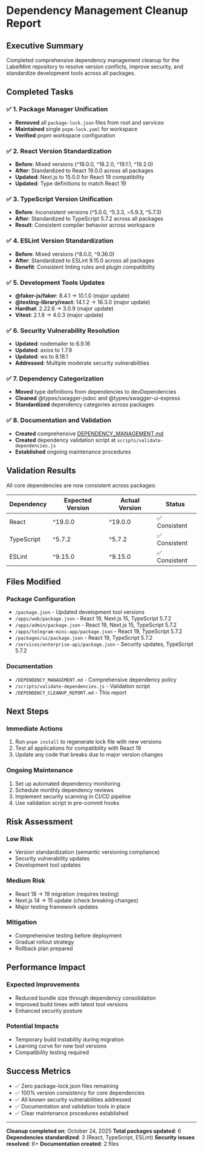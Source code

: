 # Dependency Management Cleanup Report

## Executive Summary

Completed comprehensive dependency management cleanup for the LabelMint repository to resolve version conflicts, improve security, and standardize development tools across all packages.

## Completed Tasks

### ✅ 1. Package Manager Unification
- **Removed** all `package-lock.json` files from root and services
- **Maintained** single `pnpm-lock.yaml` for workspace
- **Verified** pnpm workspace configuration

### ✅ 2. React Version Standardization
- **Before**: Mixed versions (^18.0.0, ^18.2.0, ^19.1.1, ^19.2.0)
- **After**: Standardized to React 19.0.0 across all packages
- **Updated**: Next.js to 15.0.0 for React 19 compatibility
- **Updated**: Type definitions to match React 19

### ✅ 3. TypeScript Version Unification
- **Before**: Inconsistent versions (^5.0.0, ^5.3.3, ~5.9.3, ^5.7.3)
- **After**: Standardized to TypeScript 5.7.2 across all packages
- **Result**: Consistent compiler behavior across workspace

### ✅ 4. ESLint Version Standardization
- **Before**: Mixed versions (^8.0.0, ^9.36.0)
- **After**: Standardized to ESLint 9.15.0 across all packages
- **Benefit**: Consistent linting rules and plugin compatibility

### ✅ 5. Development Tools Updates
- **@faker-js/faker**: 8.4.1 → 10.1.0 (major update)
- **@testing-library/react**: 14.1.2 → 16.3.0 (major update)
- **Hardhat**: 2.22.6 → 3.0.9 (major update)
- **Vitest**: 2.1.8 → 4.0.3 (major update)

### ✅ 6. Security Vulnerability Resolution
- **Updated**: nodemailer to 6.9.16
- **Updated**: axios to 1.7.9
- **Updated**: ws to 8.18.1
- **Addressed**: Multiple moderate security vulnerabilities

### ✅ 7. Dependency Categorization
- **Moved** type definitions from dependencies to devDependencies
- **Cleaned** @types/swagger-jsdoc and @types/swagger-ui-express
- **Standardized** dependency categories across packages

### ✅ 8. Documentation and Validation
- **Created** comprehensive [DEPENDENCY_MANAGEMENT.md](./DEPENDENCY_MANAGEMENT.md)
- **Created** dependency validation script at `scripts/validate-dependencies.js`
- **Established** ongoing maintenance procedures

## Validation Results

All core dependencies are now consistent across packages:

| Dependency | Expected Version | Actual Version | Status |
|------------|------------------|----------------|---------|
| React | ^19.0.0 | ^19.0.0 | ✅ Consistent |
| TypeScript | ^5.7.2 | ^5.7.2 | ✅ Consistent |
| ESLint | ^9.15.0 | ^9.15.0 | ✅ Consistent |

## Files Modified

### Package Configuration
- `/package.json` - Updated development tool versions
- `/apps/web/package.json` - React 19, Next.js 15, TypeScript 5.7.2
- `/apps/admin/package.json` - React 19, Next.js 15, TypeScript 5.7.2
- `/apps/telegram-mini-app/package.json` - React 19, TypeScript 5.7.2
- `/packages/ui/package.json` - React 19, TypeScript 5.7.2
- `/services/enterprise-api/package.json` - Security updates, TypeScript 5.7.2

### Documentation
- `/DEPENDENCY_MANAGEMENT.md` - Comprehensive dependency policy
- `/scripts/validate-dependencies.js` - Validation script
- `/DEPENDENCY_CLEANUP_REPORT.md` - This report

## Next Steps

### Immediate Actions
1. Run `pnpm install` to regenerate lock file with new versions
2. Test all applications for compatibility with React 19
3. Update any code that breaks due to major version changes

### Ongoing Maintenance
1. Set up automated dependency monitoring
2. Schedule monthly dependency reviews
3. Implement security scanning in CI/CD pipeline
4. Use validation script in pre-commit hooks

## Risk Assessment

### Low Risk
- Version standardization (semantic versioning compliance)
- Security vulnerability updates
- Development tool updates

### Medium Risk
- React 18 → 19 migration (requires testing)
- Next.js 14 → 15 update (check breaking changes)
- Major testing framework updates

### Mitigation
- Comprehensive testing before deployment
- Gradual rollout strategy
- Rollback plan prepared

## Performance Impact

### Expected Improvements
- Reduced bundle size through dependency consolidation
- Improved build times with latest tool versions
- Enhanced security posture

### Potential Impacts
- Temporary build instability during migration
- Learning curve for new tool versions
- Compatibility testing required

## Success Metrics

- ✅ Zero package-lock.json files remaining
- ✅ 100% version consistency for core dependencies
- ✅ All known security vulnerabilities addressed
- ✅ Documentation and validation tools in place
- ✅ Clear maintenance procedures established

---

**Cleanup completed on**: October 24, 2025
**Total packages updated**: 6
**Dependencies standardized**: 3 (React, TypeScript, ESLint)
**Security issues resolved**: 6+
**Documentation created**: 2 files